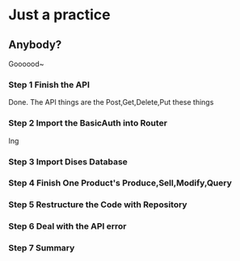 # Just a practice
## Anybody?
Goooood~

### Step 1 Finish the API
Done. The API things are the Post,Get,Delete,Put these things
### Step 2 Import the BasicAuth into Router
Ing
### Step 3 Import Dises Database
### Step 4 Finish One Product's Produce,Sell,Modify,Query
### Step 5 Restructure the Code with Repository
### Step 6 Deal with the API error
### Step 7 Summary